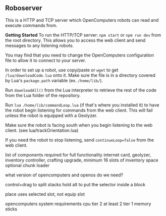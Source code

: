 ## Roboserver

This is a HTTP and TCP server which OpenComputers robots can read and execute commands from.  

**Getting Started**
To run the HTTP/TCP server: `npm start` or `npm run dev` from the root directory. This allows you to access the web client and send messages to any listening robots.

You may find that you need to change the OpenComputers configuration file to allow it to connect to your server.

In order to set up a robot, use copy/paste or `wget` to get `/lua/downloadCode.lua` onto it. Make sure the file is in a directory covered by Lua's `package.path` variable (ex. `/home/lib/`).

Run `downloadAll()` from the Lua interpreter to retrieve the rest of the code from the Lua folder of the repository.

Run `lua /home/lib/commandLoop.lua` (if that's where you installed it) to have the robot begin listening for commands from the web client. This will fail unless the robot is equipped with a Geolyzer.

Make sure the robot is facing south when you begin listening to the web client. (see lua/trackOrientation.lua)

If you need the robot to stop listening, send `continueLoop=false` from the web client.

list of components required for full functionality
internet card, geolyzer, inventory controller, crafting upgrade, minimum 16 slots of inventory space
optional chunk loader

what version of opencomputers and openos do we need?

control+drag to split stacks
hold alt to put the selector inside a block

place uses selected slot, not equip slot

opencomputers system requirements
  cpu tier 2
  at least 2 tier 1 memory sticks
